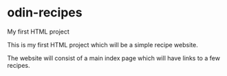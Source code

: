 # odin-recipes
My first HTML project 
 
This is my first HTML project which will be a simple recipe website.

The website will consist of a main index page which will have links to a few recipes.